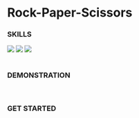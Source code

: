 <div>
  <h1>Rock-Paper-Scissors</h1>
  
  <h3>SKILLS</h3>
  <div>
    <img src="https://img.shields.io/badge/HTML5-E34F26?style=flat-square&logo=html5&logoColor=white">
    <img src="https://img.shields.io/badge/CSS3-1572B6?style=flat-square&logo=css3&logoColor=white">
    <img src="https://img.shields.io/badge/JavaScript-F7DF1E?style=flat-square&logo=javascript&logoColor=white">
  </div>

  <br>
    
  <h3>DEMONSTRATION</h3>
  <div>
    
  </div>

  <br>
    
  <h3>GET STARTED</h3>
  <div>
    
  </div>
</div>
